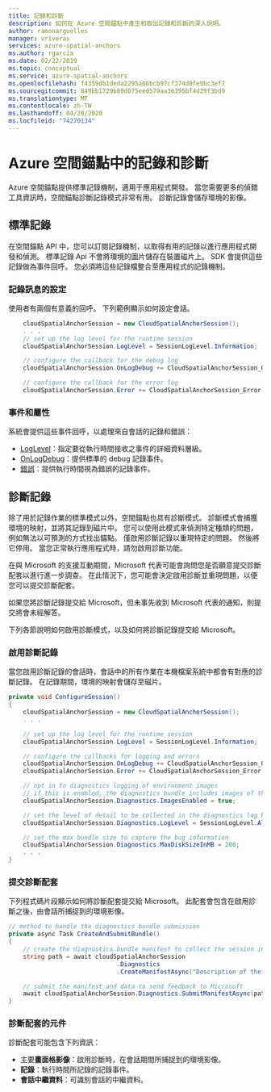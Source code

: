 ```yaml
---
title: 記錄和診斷
description: 如何在 Azure 空間錨點中產生和取出記錄和診斷的深入說明。
author: ramonarguelles
manager: vriveras
services: azure-spatial-anchors
ms.author: rgarcia
ms.date: 02/22/2019
ms.topic: conceptual
ms.service: azure-spatial-anchors
ms.openlocfilehash: f4359db1deda2295a66bcb97cf374d0fe9bc3ef7
ms.sourcegitcommit: 849bb1729b89d075eed579aa36395bf4d29f3bd9
ms.translationtype: MT
ms.contentlocale: zh-TW
ms.lasthandoff: 04/28/2020
ms.locfileid: "74270134"
---
```

# <a name="logging-and-diagnostics-in-azure-spatial-anchors"></a>Azure 空間錨點中的記錄和診斷

Azure 空間錨點提供標準記錄機制，適用于應用程式開發。 當您需要更多的偵錯工具資訊時，空間錨點診斷記錄模式非常有用。 診斷記錄會儲存環境的影像。

## <a name="standard-logging"></a>標準記錄
在空間錨點 API 中，您可以訂閱記錄機制，以取得有用的記錄以進行應用程式開發和偵測。 標準記錄 Api 不會將環境的圖片儲存在裝置磁片上。 SDK 會提供這些記錄做為事件回呼。 您必須將這些記錄檔整合至應用程式的記錄機制。

### <a name="configuration-of-log-messages"></a>記錄訊息的設定
使用者有兩個有意義的回呼。 下列範例顯示如何設定會話。

```csharp
    cloudSpatialAnchorSession = new CloudSpatialAnchorSession();
    . . .
    // set up the log level for the runtime session
    cloudSpatialAnchorSession.LogLevel = SessionLogLevel.Information;

    // configure the callback for the debug log
    cloudSpatialAnchorSession.OnLogDebug += CloudSpatialAnchorSession_OnLogDebug;

    // configure the callback for the error log
    cloudSpatialAnchorSession.Error += CloudSpatialAnchorSession_Error;
```

### <a name="events-and-properties"></a>事件和屬性

系統會提供這些事件回呼，以處理來自會話的記錄和錯誤：

- [LogLevel](https://docs.microsoft.com/dotnet/api/microsoft.azure.spatialanchors.cloudspatialanchorsession.loglevel)：指定要從執行時間接收之事件的詳細資料層級。
- [OnLogDebug](https://docs.microsoft.com/dotnet/api/microsoft.azure.spatialanchors.cloudspatialanchorsession.onlogdebug)：提供標準的 debug 記錄事件。
- [錯誤](https://docs.microsoft.com/dotnet/api/microsoft.azure.spatialanchors.cloudspatialanchorsession.error)：提供執行時間視為錯誤的記錄事件。

## <a name="diagnostics-logging"></a>診斷記錄

除了用於記錄作業的標準模式以外，空間錨點也具有診斷模式。 診斷模式會捕獲環境的映射，並將其記錄到磁片中。 您可以使用此模式來偵測特定種類的問題，例如無法以可預測的方式找出錨點。 僅啟用診斷記錄以重現特定的問題。 然後將它停用。 當您正常執行應用程式時，請勿啟用診斷功能。

在與 Microsoft 的支援互動期間，Microsoft 代表可能會詢問您是否願意提交診斷配套以進行進一步調查。 在此情況下，您可能會決定啟用診斷並重現問題，以便您可以提交診斷配套。

如果您將診斷記錄提交給 Microsoft，但未事先收到 Microsoft 代表的通知，則提交將會未經解答。

下列各節說明如何啟用診斷模式，以及如何將診斷記錄提交給 Microsoft。

### <a name="enable-diagnostics-logging"></a>啟用診斷記錄

當您啟用診斷記錄的會話時，會話中的所有作業在本機檔案系統中都會有對應的診斷記錄。 在記錄期間，環境的映射會儲存至磁片。

```csharp
private void ConfigureSession()
{
    cloudSpatialAnchorSession = new CloudSpatialAnchorSession();
    . . .

    // set up the log level for the runtime session
    cloudSpatialAnchorSession.LogLevel = SessionLogLevel.Information;

    // configure the callbacks for logging and errors
    cloudSpatialAnchorSession.OnLogDebug += CloudSpatialAnchorSession_OnLogDebug;
    cloudSpatialAnchorSession.Error += CloudSpatialAnchorSession_Error;

    // opt in to diagnostics logging of environment images
    // if this is enabled, the diagnostics bundle includes images of the environment captured by the session
    cloudSpatialAnchorSession.Diagnostics.ImagesEnabled = true;

    // set the level of detail to be collected in the diagnostics log by the session
    cloudSpatialAnchorSession.Diagnostics.LogLevel = SessionLogLevel.All;

    // set the max bundle size to capture the bug information
    cloudSpatialAnchorSession.Diagnostics.MaxDiskSizeInMB = 200;
    . . .
}
```

### <a name="submit-the-diagnostics-bundle"></a>提交診斷配套

下列程式碼片段顯示如何將診斷配套提交給 Microsoft。 此配套會包含在啟用診斷之後，由會話所捕捉到的環境影像。

```csharp
// method to handle the diagnostics bundle submission
private async Task CreateAndSubmitBundle()
{
    // create the diagnostics bundle manifest to collect the session information
    string path = await cloudSpatialAnchorSession
                              .Diagnostics
                              .CreateManifestAsync("Description of the issue");

    // submit the manifest and data to send feedback to Microsoft
    await cloudSpatialAnchorSession.Diagnostics.SubmitManifestAsync(path);
}
```

### <a name="parts-of-a-diagnostics-bundle"></a>診斷配套的元件
診斷配套可能包含下列資訊：

- 主要**畫面格影像**：啟用診斷時，在會話期間所捕捉到的環境影像。
- **記錄**：執行時間所記錄的記錄事件。
- **會話中繼資料**：可識別會話的中繼資料。
